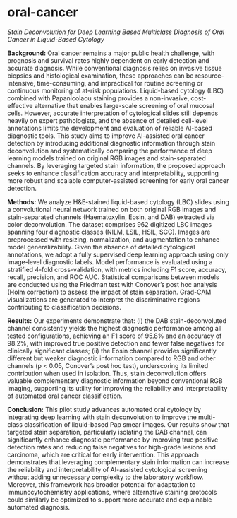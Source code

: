 # **oral-cancer**
_Stain Deconvolution for Deep Learning Based Multiclass Diagnosis of Oral Cancer in Liquid-Based Cytology_


**Background:** Oral cancer remains a major public health challenge, with prognosis and survival rates highly dependent on early detection
and accurate diagnosis. While conventional diagnosis relies on invasive tissue biopsies and histological examination, these approaches can
be resource-intensive, time-consuming, and impractical for routine screening or continuous monitoring of at-risk populations. Liquid-based
cytology (LBC) combined with Papanicolaou staining provides a non-invasive, cost-effective alternative that enables large-scale screening
of oral mucosal cells. However, accurate interpretation of cytological slides still depends heavily on expert pathologists, and the absence
of detailed cell-level annotations limits the development and evaluation of reliable AI-based diagnostic tools. This study aims to improve
AI-assisted oral cancer detection by introducing additional diagnostic information through stain deconvolution and systematically comparing
the performance of deep learning models trained on original RGB images and stain-separated channels. By leveraging targeted stain
information, the proposed approach seeks to enhance classification accuracy and interpretability, supporting more robust and scalable
computer-assisted screening for early oral cancer detection.

**Methods:** We analyze H&E-stained liquid-based cytology (LBC) slides using a convolutional neural network trained on both original
RGB images and stain-separated channels (Haematoxylin, Eosin, and DAB) extracted via color deconvolution. The dataset comprises 962
digitized LBC images spanning four diagnostic classes (NILM, LSIL, HSIL, SCC). Images are preprocessed with resizing, normalization, and
augmentation to enhance model generalizability. Given the absence of detailed cytological annotations, we adopt a fully supervised deep
learning approach using only image-level diagnostic labels. Model performance is evaluated using a stratified 4-fold cross-validation, with
metrics including F1 score, accuracy, recall, precision, and ROC AUC. Statistical comparisons between models are conducted using the
Friedman test with Conover’s post hoc analysis (Holm correction) to assess the impact of stain separation. Grad-CAM visualizations are
generated to interpret the discriminative regions contributing to classification decisions.

**Results:** Our experiments demonstrate that: (i) the DAB stain-deconvoluted channel consistently yields the highest diagnostic performance
among all tested configurations, achieving an F1 score of 95.8% and an accuracy of 98.2%, with improved true positive detection and fewer
false negatives for clinically significant classes; (ii) the Eosin channel provides significantly different but weaker diagnostic information
compared to RGB and other channels (p < 0.05, Conover’s post hoc test), underscoring its limited contribution when used in isolation. Thus,
stain deconvolution offers valuable complementary diagnostic information beyond conventional RGB imaging, supporting its utility for
improving the reliability and interpretability of automated oral cancer classification.

**Conclusion:** This pilot study advances automated oral cytology by integrating deep learning with stain deconvolution to improve the
multi-class classification of liquid-based Pap smear images. Our results show that targeted stain separation, particularly isolating the DAB
channel, can significantly enhance diagnostic performance by improving true positive detection rates and reducing false negatives for
high-grade lesions and carcinoma, which are critical for early intervention. This approach demonstrates that leveraging complementary
stain information can increase the reliability and interpretability of AI-assisted cytological screening without adding unnecessary complexity
to the laboratory workflow. Moreover, this framework has broader potential for adaptation to immunocytochemistry applications, where
alternative staining protocols could similarly be optimized to support more accurate and explainable automated diagnosis.
